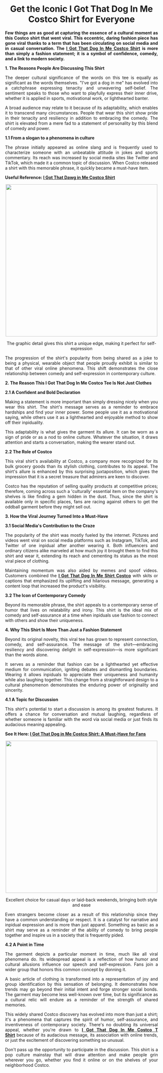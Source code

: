 <h1 style="text-align: center;"><strong>Get the Iconic I Got That Dog In Me Costco Shirt for Everyone</strong></h1>
<p style="text-align: justify;"><strong>Few things are as good at capturing the essence of a cultural moment as this Costco shirt that went viral. This eccentric, daring fashion piece has gone viral thanks to a term that has been circulating on social media and in casual conversation. The <a href="https://discussion.evernote.com/forums/topic/145362-why-the-i-got-that-dog-in-me-costco-shirt-is-a-statement-piece/">I Got That Dog In Me Costco Shirt</a> is more than simply a fashion statement; it is a symbol of confidence, comedy, and a link to modern society.</strong></p>
<p style="text-align: justify;"><strong>1. The Reasons People Are Discussing This Shirt</strong></p>
<p style="text-align: justify;">The deeper cultural significance of the words on this tee is equally as significant as the words themselves. "I've got a dog in me" has evolved into a catchphrase expressing tenacity and unwavering self-belief. The sentiment speaks to those who want to playfully express their inner drive, whether it is applied in sports, motivational work, or lighthearted banter.</p>
<p style="text-align: justify;">A broad audience may relate to it because of its adaptability, which enables it to transcend many circumstances. People that wear this shirt show pride in their tenacity and resiliency in addition to embracing the comedy. The shirt is elevated from a mere fad to a statement of personality by this blend of comedy and power.</p>
<p style="text-align: justify;"><strong>1.1 From a slogan to a phenomena in culture</strong></p>
<p style="text-align: justify;">The phrase initially appeared as online slang and is frequently used to characterize someone with an unbeatable attitude in jokes and sports commentary. Its reach was increased by social media sites like Twitter and TikTok, which made it a common topic of discussion. When Costco released a shirt with this memorable phrase, it quickly became a must-have item.</p>
<p style="text-align: justify;"><strong>Useful Reference: <a href="https://www.booklookerforum.de/viewtopic.php?t=30920">I Got That Dawg in Me Costco Shirt</a></strong></p>
<p style="text-align: center;"><img src="https://i.postimg.cc/gkvsTdqz/i-got-that-dog-in-me-costco-shirt-for-men.jpg" alt="" width="500" height="500" /></p>
<p style="text-align: center;">The graphic detail gives this shirt a unique edge, making it perfect for self-expression</p>
<p style="text-align: justify;">The progression of the shirt's popularity from being shared as a joke to being a physical, wearable object that people proudly exhibit is similar to that of other viral online phenomena. This shift demonstrates the close relationship between comedy and self-expression in contemporary culture.</p>
<p style="text-align: justify;"><strong>2. The Reason This I Got That Dog In Me Costco Tee Is Not Just Clothes</strong></p>
<p style="text-align: justify;"><strong>2.1 A Confident and Bold Declaration</strong></p>
<p style="text-align: justify;">Making a statement is more important than simply dressing nicely when you wear this shirt. The shirt's message serves as a reminder to embrace hardships and find your inner power. Some people use it as a motivational saying, while others use it as a lighthearted and enjoyable method to show off their inpiduality.</p>
<p style="text-align: justify;">This adaptability is what gives the garment its allure. It can be worn as a sign of pride or as a nod to online culture. Whatever the situation, it draws attention and starts a conversation, making the wearer stand out.</p>
<p style="text-align: justify;"><strong>2.2 The Role of Costco</strong></p>
<p style="text-align: justify;">This viral shirt's availability at Costco, a company more recognized for its bulk grocery goods than its stylish clothing, contributes to its appeal. The shirt's allure is enhanced by this surprising juxtaposition, which gives the impression that it is a secret treasure that admirers are keen to discover.</p>
<p style="text-align: justify;">Costco has the reputation of selling quality products at competitive prices; therefore, coming across such a 'culturally' essential item on the company's shelves is like finding a gem hidden in the dust. Thus, since the shirt is available only in specific places, fans are racing against others to get the oddball garment before they might sell out.</p>
<p style="text-align: justify;"><strong>3. How the Viral Journey Turned Into a Must-Have</strong></p>
<p style="text-align: justify;"><strong>3.1 Social Media's Contribution to the Craze</strong></p>
<p style="text-align: justify;">The popularity of the shirt was mostly fueled by the internet. Pictures and videos went viral on social media platforms such as Instagram, TikTok, and Twitter of one inpidual after another wearing it. Both influencers and ordinary citizens alike marveled at how much joy it brought them to find this shirt and wear it, extending its reach and cementing its status as the most viral piece of clothing.</p>
<p style="text-align: justify;">Maintaining momentum was also aided by memes and spoof videos. Customers combined the <strong><a href="https://dzen.ru/a/ZyCPnS_6mDvizM1s">I Got That Dog In Me Shirt Costco</a></strong>&nbsp;with skits or captions that emphasized its uplifting and hilarious message, generating a content loop that increased the product's visibility.</p>
<p style="text-align: justify;"><strong>3.2 The Icon of Contemporary Comedy</strong></p>
<p style="text-align: justify;">Beyond its memorable phrase, the shirt appeals to a contemporary sense of humor that lives on relatability and irony. This shirt is the ideal mix of comedy and self-assurance at a time when inpiduals use fashion to connect with others and show their uniqueness.</p>
<p style="text-align: justify;"><strong>4. Why This Shirt Is More Than Just a Fashion Statement</strong></p>
<p style="text-align: justify;">Beyond its original novelty, this viral tee has grown to represent connection, comedy, and self-assurance. The message of the shirt&mdash;embracing resiliency and discovering delight in self-expression&mdash;is more significant than the words alone.</p>
<p style="text-align: justify;">It serves as a reminder that fashion can be a lighthearted yet effective medium for communication, igniting debates and dismantling boundaries. Wearing it allows inpiduals to appreciate their uniqueness and humanity while also laughing together. This change from a straightforward design to a cultural phenomenon demonstrates the enduring power of originality and sincerity.</p>
<p style="text-align: justify;"><strong>4.1 A Topic for Discussion</strong></p>
<p style="text-align: justify;">This shirt's potential to start a discussion is among its greatest features. It offers a chance for conversation and mutual laughing, regardless of whether someone is familiar with the word via social media or just finds its audacious meaning appealing.</p>
<p style="text-align: justify;"><strong>See It Here: <a href="https://destaquebrasil.com/saopaulo/author/felixmoore/">I Got That Dog in Me Costco Shirt: A Must-Have for Fans</a></strong></p>
<p style="text-align: center;"><img src="https://i.postimg.cc/15xMB4F7/design-for-i-got-that-dog-in-me-costco-tee.jpg" alt="" width="500" height="500" /></p>
<p style="text-align: center;">Excellent choice for casual days or laid-back weekends, bringing both style and ease</p>
<p style="text-align: justify;">Even strangers become closer as a result of this relationship since they have a common understanding or respect. It is a catalyst for narrative and inpidual expression and is more than just apparel. Something as basic as a shirt may serve as a reminder of the ability of comedy to bring people together and inspire us in a society that is frequently pided.</p>
<p style="text-align: justify;"><strong>4.2 A Point in Time</strong></p>
<p style="text-align: justify;">The garment depicts a particular moment in time, much like all viral phenomena do. Its widespread appeal is a reflection of how humor and cultural allusions influence our speech and self-expression. Fans join a wider group that honors this common concept by donning it.</p>
<p style="text-align: justify;">A basic article of clothing is transformed into a representation of joy and group identification by this sensation of belonging. It demonstrates how trends may go beyond their initial intent and forge stronger social bonds. The garment may become less well-known over time, but its significance as a cultural relic will endure as a reminder of the strength of shared memories.</p>
<p style="text-align: justify;">This widely shared Costco discovery has evolved into more than just a shirt; it's a phenomena that captures the spirit of humor, self-assurance, and inventiveness of contemporary society. There's no doubting its universal appeal, whether you're drawn to <strong><a href="https://www.chat-fr.org/evenements/viewevent/4913-turn-simple-items-into-fashion-the-i-got-that-dog-in-me-costco-shirt">I Got That Dog In Me Costco T Shirt</a></strong>&nbsp;because of its audacious message, its association with online trends, or just the excitement of discovering something so unusual.</p>
<p style="text-align: justify;">Don't pass up the opportunity to participate in the discussion. This shirt is a pop culture mainstay that will draw attention and make people grin wherever you go, whether you find it online or on the shelves of your neighborhood Costco.</p>